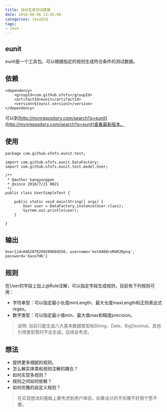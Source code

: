 ```yaml
---
title: 自动生成测试数据
date: 2018-08-06 13:45:08
categories: Java后台
tags:
- Java
---
```



## eunit
eunit是一个工具包。可以根据指定的规则生成符合条件的测试数据。

## 依赖
```
<dependency>
    <groupId>com.github.ofofs</groupId>
    <artifactId>eunit</artifactId>
    <version>${eunit.version}</version>
</dependency>
```

可以到[http://mvnrepository.com/search?q=eunit](http://mvnrepository.com/search?q=eunit)查看最新版本。

<!-- more -->

## 使用
```
package com.github.ofofs.eunit.test;

import com.github.ofofs.eunit.DataFactory;
import com.github.ofofs.eunit.test.model.User;

/**
 * @author kangyonggan
 * @since 2018/7/21 0021
 */
public class UserSimpleTest {

    public static void main(String[] args) {
        User user = DataFactory.instance(User.class);
        System.out.println(user);
    }

}
```

## 输出
```
User{id=8462870299209684556, username='kolH4D8roMdK2Kpnq', password='Xace7HK'}
```

## 规则
在User的字段上加上@Rule注解，可以指定字段生成规则，目前有下列规则可用：    

- 字符串型：可以指定最小长度minLength、最大长度maxLength和正则表达式regex。
- 数字类型：可以指定最小值min、最大值max和精度precision。

> 说明: 目前只能生成八大基本数据类型和String、Date、BigDecimal。其他引用类型暂时不会生成，后续会考虑。

## 想法
- 提供更多细腻的规则。
- 怎么解实体类和规则注解的耦合？
- 如何实现多规则？
- 规则之间如何依赖？
- 如何优雅的自定义规则？

> 在实现想法的基础上要考虑到用户体验，如果设计的不优雅不好用宁愿不要。
